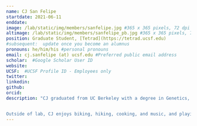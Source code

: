 ```yaml
---
name: CJ San Felipe
startdate: 2021-06-11
enddate:
image: /lab/static/img/members/sanfelipe.jpg #365 x 365 pixels, 72 dpi
altimage: /lab/static/img/members/sanfelipe_pb.jpg #365 x 365 pixels, 72 dpi
position: Graduate Student, [Tetrad](https://tetrad.ucsf.edu)
#subsequent:  update once you become an alumnus
pronouns: he/him/his #personal pronouns
email: cj.sanfelipe (at) ucsf.edu #Preferred public email address
scholar:  #Google Scholar User ID
website:
UCSF:  #UCSF Profile ID - Employees only
twitter:
linkedin:
github:
orcid:
description: "CJ graduated from UC Berkeley with a degree in Genetics, Genomics and Developmental Biology. As an undergraduate, he studied how somitogenesis is initiated in Xenopus laevis under the mentorship of [Dr. Richard Harland](http://mcb.berkeley.edu/labs/harland/).


Outside of lab, CJ enjoys biking, hiking, cooking, and music, and playing guitar."
---
```

